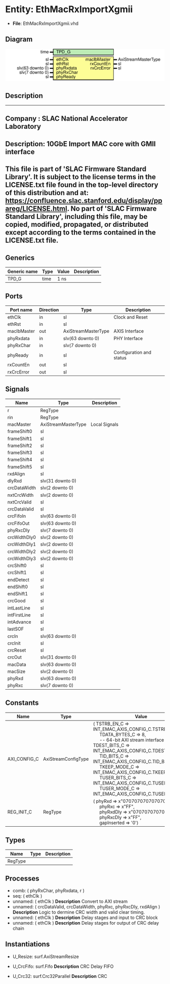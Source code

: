 # Entity: EthMacRxImportXgmii

- **File**: EthMacRxImportXgmii.vhd
## Diagram

![Diagram](EthMacRxImportXgmii.svg "Diagram")
## Description

-----------------------------------------------------------------------------
 Company    : SLAC National Accelerator Laboratory
-----------------------------------------------------------------------------
 Description: 10GbE Import MAC core with GMII interface
-----------------------------------------------------------------------------
 This file is part of 'SLAC Firmware Standard Library'.
 It is subject to the license terms in the LICENSE.txt file found in the
 top-level directory of this distribution and at:
    https://confluence.slac.stanford.edu/display/ppareg/LICENSE.html.
 No part of 'SLAC Firmware Standard Library', including this file,
 may be copied, modified, propagated, or distributed except according to
 the terms contained in the LICENSE.txt file.
-----------------------------------------------------------------------------
## Generics

| Generic name | Type | Value | Description |
| ------------ | ---- | ----- | ----------- |
| TPD_G        | time | 1 ns  |             |
## Ports

| Port name   | Direction | Type                | Description              |
| ----------- | --------- | ------------------- | ------------------------ |
| ethClk      | in        | sl                  | Clock and Reset          |
| ethRst      | in        | sl                  |                          |
| macIbMaster | out       | AxiStreamMasterType | AXIS Interface           |
| phyRxdata   | in        | slv(63 downto 0)    | PHY Interface            |
| phyRxChar   | in        | slv(7 downto 0)     |                          |
| phyReady    | in        | sl                  | Configuration and status |
| rxCountEn   | out       | sl                  |                          |
| rxCrcError  | out       | sl                  |                          |
## Signals

| Name         | Type                | Description     |
| ------------ | ------------------- | --------------- |
| r            | RegType             |                 |
| rin          | RegType             |                 |
| macMaster    | AxiStreamMasterType |  Local Signals  |
| frameShift0  | sl                  |                 |
| frameShift1  | sl                  |                 |
| frameShift2  | sl                  |                 |
| frameShift3  | sl                  |                 |
| frameShift4  | sl                  |                 |
| frameShift5  | sl                  |                 |
| rxdAlign     | sl                  |                 |
| dlyRxd       | slv(31 downto 0)    |                 |
| crcDataWidth | slv(2 downto 0)     |                 |
| nxtCrcWidth  | slv(2 downto 0)     |                 |
| nxtCrcValid  | sl                  |                 |
| crcDataValid | sl                  |                 |
| crcFifoIn    | slv(63 downto 0)    |                 |
| crcFifoOut   | slv(63 downto 0)    |                 |
| phyRxcDly    | slv(7 downto 0)     |                 |
| crcWidthDly0 | slv(2 downto 0)     |                 |
| crcWidthDly1 | slv(2 downto 0)     |                 |
| crcWidthDly2 | slv(2 downto 0)     |                 |
| crcWidthDly3 | slv(2 downto 0)     |                 |
| crcShift0    | sl                  |                 |
| crcShift1    | sl                  |                 |
| endDetect    | sl                  |                 |
| endShift0    | sl                  |                 |
| endShift1    | sl                  |                 |
| crcGood      | sl                  |                 |
| intLastLine  | sl                  |                 |
| intFirstLine | sl                  |                 |
| intAdvance   | sl                  |                 |
| lastSOF      | sl                  |                 |
| crcIn        | slv(63 downto 0)    |                 |
| crcInit      | sl                  |                 |
| crcReset     | sl                  |                 |
| crcOut       | slv(31 downto 0)    |                 |
| macData      | slv(63 downto 0)    |                 |
| macSize      | slv(2 downto 0)     |                 |
| phyRxd       | slv(63 downto 0)    |                 |
| phyRxc       | slv(7 downto 0)     |                 |
## Constants

| Name         | Type                | Value                                                                                                                                                                                                                                                                                                                                                                                                                                                                                                                                                                                                                                                                 | Description |
| ------------ | ------------------- | --------------------------------------------------------------------------------------------------------------------------------------------------------------------------------------------------------------------------------------------------------------------------------------------------------------------------------------------------------------------------------------------------------------------------------------------------------------------------------------------------------------------------------------------------------------------------------------------------------------------------------------------------------------------- | ----------- |
| AXI_CONFIG_C | AxiStreamConfigType |  (       TSTRB_EN_C    => INT_EMAC_AXIS_CONFIG_C.TSTRB_EN_C,<br><span style="padding-left:20px">       TDATA_BYTES_C => 8,<br><span style="padding-left:20px">               -- 64-bit AXI stream interface       TDEST_BITS_C  => INT_EMAC_AXIS_CONFIG_C.TDEST_BITS_C,<br><span style="padding-left:20px">       TID_BITS_C    => INT_EMAC_AXIS_CONFIG_C.TID_BITS_C,<br><span style="padding-left:20px">       TKEEP_MODE_C  => INT_EMAC_AXIS_CONFIG_C.TKEEP_MODE_C,<br><span style="padding-left:20px">       TUSER_BITS_C  => INT_EMAC_AXIS_CONFIG_C.TUSER_BITS_C,<br><span style="padding-left:20px">       TUSER_MODE_C  => INT_EMAC_AXIS_CONFIG_C.TUSER_MODE_C) |             |
| REG_INIT_C   | RegType             |  (       phyRxd      => x"0707070707070707",<br><span style="padding-left:20px">       phyRxc      => x"FF",<br><span style="padding-left:20px">       phyRxdDly   => x"0707070707070707",<br><span style="padding-left:20px">       phyRxcDly   => x"FF",<br><span style="padding-left:20px">       gapInserted => '0')                                                                                                                                                                                                                                                                                                                                              |             |
## Types

| Name    | Type | Description |
| ------- | ---- | ----------- |
| RegType |      |             |
## Processes
- comb: ( phyRxChar, phyRxdata, r )
- seq: ( ethClk )
- unnamed: ( ethClk )
**Description**
 Convert to AXI stream 
- unnamed: ( crcDataValid, crcDataWidth, phyRxc, phyRxcDly, rxdAlign )
**Description**
 Logic to dermine CRC width and valid clear timing. 
- unnamed: ( ethClk )
**Description**
 Delay stages and input to CRC block 
- unnamed: ( ethClk )
**Description**
 Delay stages for output of CRC delay chain 
## Instantiations

- U_Resize: surf.AxiStreamResize
- U_CrcFifo: surf.Fifo
**Description**
 CRC Delay FIFO

- U_Crc32: surf.Crc32Parallel
**Description**
 CRC

